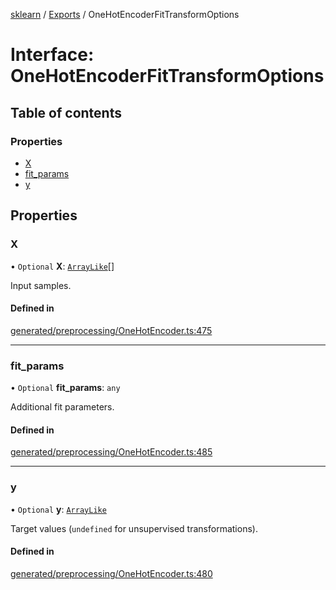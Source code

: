 [sklearn](../readme.md) / [Exports](../modules.md) / OneHotEncoderFitTransformOptions

# Interface: OneHotEncoderFitTransformOptions

## Table of contents

### Properties

- [X](OneHotEncoderFitTransformOptions.md#x)
- [fit\_params](OneHotEncoderFitTransformOptions.md#fit_params)
- [y](OneHotEncoderFitTransformOptions.md#y)

## Properties

### X

• `Optional` **X**: [`ArrayLike`](../modules.md#arraylike)[]

Input samples.

#### Defined in

[generated/preprocessing/OneHotEncoder.ts:475](https://github.com/transitive-bullshit/scikit-learn-ts/blob/367336a/packages/sklearn/src/generated/preprocessing/OneHotEncoder.ts#L475)

___

### fit\_params

• `Optional` **fit\_params**: `any`

Additional fit parameters.

#### Defined in

[generated/preprocessing/OneHotEncoder.ts:485](https://github.com/transitive-bullshit/scikit-learn-ts/blob/367336a/packages/sklearn/src/generated/preprocessing/OneHotEncoder.ts#L485)

___

### y

• `Optional` **y**: [`ArrayLike`](../modules.md#arraylike)

Target values (`undefined` for unsupervised transformations).

#### Defined in

[generated/preprocessing/OneHotEncoder.ts:480](https://github.com/transitive-bullshit/scikit-learn-ts/blob/367336a/packages/sklearn/src/generated/preprocessing/OneHotEncoder.ts#L480)
